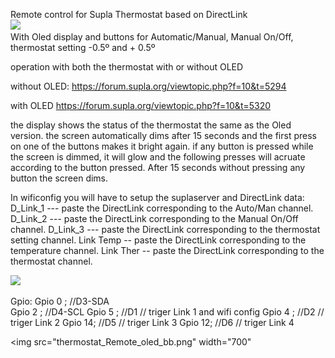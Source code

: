 Remote control for Supla Thermostat based on DirectLink
<br/>
<img src="https://raw.githubusercontent.com/ermaya/Supla-esp8266-arduino-Ide/master/Direct%20Link/D_Link_Termostat_Remote_btn/Oled.jpg" class="center" width="312"/>
<br/>
With Oled display and buttons for Automatic/Manual, Manual On/Off, thermostat setting -0.5º and + 0.5º

operation with both the thermostat with or without OLED

without OLED:
https://forum.supla.org/viewtopic.php?f=10&t=5294

with OLED
https://forum.supla.org/viewtopic.php?f=10&t=5320

the display shows the status of the thermostat the same as the Oled version.
the screen automatically dims after 15 seconds and the first press on one of the buttons makes it bright again.
if any button is pressed while the screen is dimmed, it will glow and the following presses will acruate according to the button pressed.
After 15 seconds without pressing any button the screen dims.

In wificonfig you will have to setup the suplaserver and DirectLink data:
D_Link_1 --- paste the DirectLink corresponding to the Auto/Man channel. 
D_Link_2 --- paste the DirectLink corresponding to the Manual On/Off channel. 
D_Link_3 --- paste the DirectLink corresponding to the thermostat setting channel.
Link Temp -- paste the DirectLink corresponding to the temperature channel.
Link Ther -- paste the DirectLink corresponding to the thermostat channel.

<img src="https://raw.githubusercontent.com/ermaya/Supla-esp8266-arduino-Ide/master/Direct%20Link/D_Link_Termostat_Remote_btn/wifimanager.jpg" width="700">

Gpio:
Gpio 0 ; //D3-SDA  
Gpio 2 ; //D4-SCL
Gpio 5 ; //D1     // triger Link 1  and wifi config 
Gpio 4 ; //D2     // triger Link 2
Gpio 14; //D5     // triger Link 3
Gpio 12; //D6     // triger Link 4

<img src="thermostat_Remote_oled_bb.png" width="700"

